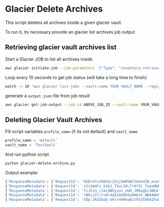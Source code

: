 # Glacier Delete Archives
This script deletes all archives inside a given glacier vault. 

To run it, its necessary provide an glacier list archives job output

## Retrieving glacier vault archives list 

Start a Glacier JOB to list all archives inside

```bash
aws glacier initiate-job --job-parameters '{"Type": "inventory-retrieval"}' --vault-name YOUR_VAULT_NAME --account-id YOUR_ACCOUNT_ID --region us-east-1
```

Loop every 10 seconds to get job status (will take a long time to finish)
```bash
watch -n 10 "aws glacier list-jobs --vault-name YOUR_VAULT_NAME --region us-east-1 --account-id YOUR_ACCOUNT_ID"
``` 

generate a `output.json` file from job result 
```bash
aws glacier get-job-output --job-id ABOVE_JOB_ID --vault-name YOUR_VAULT_NAME --region us-east-1 ./output.json --account-id YOUR_ACCOUNT_ID
``` 

## Deleting Glacier Vault Archives
Fill script variables `profile_name` (if its not default) and `vault_name` 
```python
profile_name = 'default'
vault_name = 'TestVault'
```

And run python script
```bash
python glacier-delete-archive.py
```

Output example:
```bash
{'ResponseMetadata': {'RequestId': '0GDrO7u3SW3GrZ2nj8mMSW7JAXo4ZW_mxehkhRsluPgj7yI', 'HTTPStatusCode': 204, 'HTTPHeaders': {'x-amzn-requestid': '0GDrO7u3SW3GrZ2nj8mMSW7JAXo4ZW_mxehkhRsluPgj7yI', 'date': 'Tue, 26 Jun 2018 13:11:01 GMT'}, 'RetryAttempts': 0}}
{'ResponseMetadata': {'RequestId': 'z5i8mHCv_b16J_TXxL58LTr6f3C_ToaoMWEYMyLG1NVyl_k', 'HTTPStatusCode': 204, 'HTTPHeaders': {'x-amzn-requestid': 'z5i8mHCv_b16J_TXxL58LTr6f3C_ToaoMWEYMyLG1NVyl_k', 'date': 'Tue, 26 Jun 2018 13:11:01 GMT'}, 'RetryAttempts': 0}}
{'ResponseMetadata': {'RequestId': 'YiJhJ3_cteLHBhysns_eUO_JM6egbi3NE4t92f8zkHY-TT4', 'HTTPStatusCode': 204, 'HTTPHeaders': {'x-amzn-requestid': 'YiJhJ3_cteLHBhysns_eUO_JM6egbi3NE4t92f8zkHY-TT4', 'date': 'Tue, 26 Jun 2018 13:11:01 GMT'}, 'RetryAttempts': 0}}
{'ResponseMetadata': {'RequestId': 'rWUjs2lrrv0l4qkIAO05Gw8Abn5_NB84WmhvIjMyZi0hWUs', 'HTTPStatusCode': 204, 'HTTPHeaders': {'x-amzn-requestid': 'rWUjs2lrrv0l4qkIAO05Gw8Abn5_NB84WmhvIjMyZi0hWUs', 'date': 'Tue, 26 Jun 2018 13:11:01 GMT'}, 'RetryAttempts': 0}}
{'ResponseMetadata': {'RequestId': 'hDp-2KdZba5-Uktr4H9kw01tFEzVd642hamKviVPRZhdACc', 'HTTPStatusCode': 204, 'HTTPHeaders': {'x-amzn-requestid': 'hDp-2KdZba5-Uktr4H9kw01tFEzVd642hamKviVPRZhdACc', 'date': 'Tue, 26 Jun 2018 13:11:01 GMT'}, 'RetryAttempts': 0}}
```
